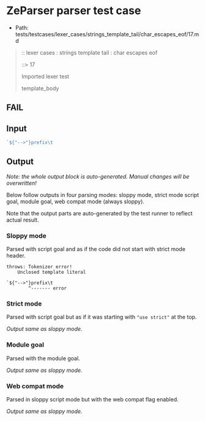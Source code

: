# ZeParser parser test case

- Path: tests/testcases/lexer_cases/strings_template_tail/char_escapes_eof/17.md

> :: lexer cases : strings template tail : char escapes eof
>
> ::> 17
>
> Imported lexer test
>
> template_body

## FAIL

## Input

`````js
`${"-->"}prefix\t
`````

## Output

_Note: the whole output block is auto-generated. Manual changes will be overwritten!_

Below follow outputs in four parsing modes: sloppy mode, strict mode script goal, module goal, web compat mode (always sloppy).

Note that the output parts are auto-generated by the test runner to reflect actual result.

### Sloppy mode

Parsed with script goal and as if the code did not start with strict mode header.

`````
throws: Tokenizer error!
    Unclosed template literal

`${"-->"}prefix\t
        ^------- error
`````

### Strict mode

Parsed with script goal but as if it was starting with `"use strict"` at the top.

_Output same as sloppy mode._

### Module goal

Parsed with the module goal.

_Output same as sloppy mode._

### Web compat mode

Parsed in sloppy script mode but with the web compat flag enabled.

_Output same as sloppy mode._
